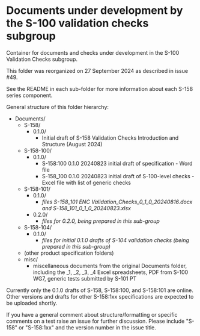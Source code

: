 # Documents under development by the S-100 validation checks subgroup

Container for documents and checks under development in the S-100 Validation Checks subgroup.

This folder was reorganized on 27 September 2024 as described in issue #49.

See the README in each sub-folder for more information about each S-158 series component.

General structure of this folder hierarchy:

* Documents/
  * S-158/
    * 0.1.0/
      * Initial draft of S-158 Validation Checks Introduction and Structure (August 2024)
  * S-158-100/
    * 0.1.0/
      * S-158:100 0.1.0 20240823 initial draft of specification - Word file
      * S-158_100 0.1.0 20240823 initial draft of S-100-level checks - Excel file with list of generic checks
  * S-158-101/
    * 0.1.0/
      * _files S-158_101 ENC Validation_Checks_0_1_0_20240816.docx and S-158_101_0_1_0_20240823.xlsx_
    * 0.2.0/
      * _files for 0.2.0, being prepared in this sub-group_
  * S-158-104/
    * 0.1.0/
      * _files for initial 0.1.0 drafts of S-104 validation checks (being prepared in this sub-group)_
  * (other product specification folders)
  * misc/
    * miscellaneous documents from the original Documents folder, including the  _1, _2, _3, _4 Excel spreadsheets, PDF from S-100 WG7, generic tests submitted by S-101 PT

Currently only the 0.1.0 drafts of S-158, S-158:100, and S-158:101 are online. Other versions and drafts for other S-158:1xx specifications are expected to be uploaded shortly.

If you have a general comment about structure/formatting or specific comments on a test raise an issue for further discussion. Please include "S-158" or "S-158:1xx" and the version number in the issue title.
